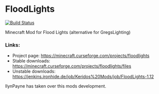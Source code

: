 FloodLights
===========

[![Build Status](https://travis-ci.org/Keridos/FloodLights.svg?branch=1.12.2)](https://travis-ci.org/Keridos/FloodLights)

Minecraft Mod for Flood Lights (alternative for GregsLighting)

### Links:
* Project page: https://minecraft.curseforge.com/projects/floodlights
* Stable downloads: https://minecraft.curseforge.com/projects/floodlights/files
* Unstable downloads: https://jenkins.ironhide.de/job/Keridos%20Mods/job/FloodLights-1.12


IlynPayne has taken over this mods development.
